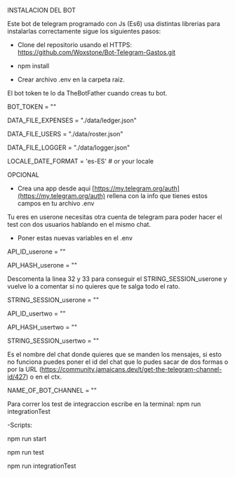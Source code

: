INSTALACION DEL BOT

Este bot de telegram programado con Js (Es6) usa distintas librerias para instalarlas correctamente sigue los siguientes pasos:

- Clone del repositorio usando el HTTPS: https://github.com/Woxstone/Bot-Telegram-Gastos.git

- npm install 

- Crear archivo .env en la carpeta raiz.

El bot token te lo da TheBotFather cuando creas tu bot.

BOT_TOKEN = ""

DATA_FILE_EXPENSES = "./data/ledger.json"

DATA_FILE_USERS = "./data/roster.json"

DATA_FILE_LOGGER = "./data/logger.json"

LOCALE_DATE_FORMAT = 'es-ES'  # or your locale

OPCIONAL

- Crea una app desde aqui [https://my.telegram.org/auth](https://my.telegram.org/auth) rellena con la info que tienes estos campos en tu archivo .env

Tu eres en userone necesitas otra cuenta de telegram para poder hacer el test con dos usuarios hablando en el mismo chat.

- Poner estas nuevas variables en el .env

API_ID_userone = ""

API_HASH_userone = ""

Descomenta la linea 32 y 33 para conseguir el STRING_SESSION_userone y vuelve lo a comentar si no quieres que te salga todo el rato.

STRING_SESSION_userone = ""

API_ID_usertwo = ""

API_HASH_usertwo = ""

STRING_SESSION_usertwo = ""

Es el nombre del chat donde quieres que se manden los mensajes, si esto no funciona puedes poner el id del chat que lo pudes sacar de dos formas o por la URL (https://community.jamaicans.dev/t/get-the-telegram-channel-id/427) o en el ctx.

NAME_OF_BOT_CHANNEL = ""

Para correr los test de integraccion escribe en la terminal:  npm run integrationTest

-Scripts:

npm run start

npm run test

npm run integrationTest
